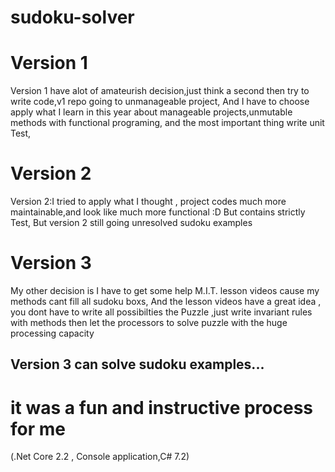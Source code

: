 # sudoku-solver

# Version 1
 Version 1 have alot of amateurish decision,just think a second then try to write code,v1 repo going to unmanageable project,
 And I have to choose apply what I learn in this year about manageable projects,unmutable methods with functional programing,
 and the most important thing write unit Test,

# Version 2
 Version 2:I tried to apply what I thought , project codes much more maintainable,and look like much more functional :D
 But contains strictly Test,
 But version 2 still going unresolved sudoku examples

# Version 3
 My other decision is I have to get some help M.I.T. lesson videos cause my methods cant fill all sudoku boxs,
 And the lesson videos have a great idea , you dont have to write all possibilties the Puzzle ,just write invariant rules with methods
 then let the processors to solve puzzle with  the huge processing capacity
 
 ## Version 3 can solve sudoku examples...

# it was a fun and instructive process for me

(.Net Core 2.2 , Console application,C# 7.2)
